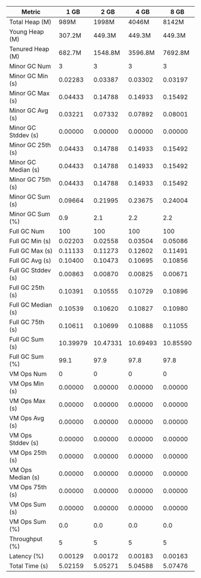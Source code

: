 | Metric | 1 GB | 2 GB | 4 GB | 8 GB |
|------|----|----|----|----|
| Total Heap (M) | 989M | 1998M | 4046M | 8142M |
| Young Heap (M) | 307.2M | 449.3M | 449.3M | 449.3M |
| Tenured Heap (M) | 682.7M | 1548.8M | 3596.8M | 7692.8M |
| Minor GC Num | 3 | 3 | 3 | 3 |
| Minor GC Min (s) | 0.02283 | 0.03387 | 0.03302 | 0.03197 |
| Minor GC Max (s) | 0.04433 | 0.14788 | 0.14933 | 0.15492 |
| Minor GC Avg (s) | 0.03221 | 0.07332 | 0.07892 | 0.08001 |
| Minor GC Stddev (s) | 0.00000 | 0.00000 | 0.00000 | 0.00000 |
| Minor GC 25th (s) | 0.04433 | 0.14788 | 0.14933 | 0.15492 |
| Minor GC Median (s) | 0.04433 | 0.14788 | 0.14933 | 0.15492 |
| Minor GC 75th (s) | 0.04433 | 0.14788 | 0.14933 | 0.15492 |
| Minor GC Sum (s) | 0.09664 | 0.21995 | 0.23675 | 0.24004 |
| Minor GC Sum (%) | 0.9 | 2.1 | 2.2 | 2.2 |
| Full GC Num | 100 | 100 | 100 | 100 |
| Full GC Min (s) | 0.02203 | 0.02558 | 0.03504 | 0.05086 |
| Full GC Max (s) | 0.11133 | 0.11273 | 0.12602 | 0.11491 |
| Full GC Avg (s) | 0.10400 | 0.10473 | 0.10695 | 0.10856 |
| Full GC Stddev (s) | 0.00863 | 0.00870 | 0.00825 | 0.00671 |
| Full GC 25th (s) | 0.10391 | 0.10555 | 0.10729 | 0.10896 |
| Full GC Median (s) | 0.10539 | 0.10620 | 0.10827 | 0.10980 |
| Full GC 75th (s) | 0.10611 | 0.10699 | 0.10888 | 0.11055 |
| Full GC Sum (s) | 10.39979 | 10.47331 | 10.69493 | 10.85590 |
| Full GC Sum (%) | 99.1 | 97.9 | 97.8 | 97.8 |
| VM Ops Num | 0 | 0 | 0 | 0 |
| VM Ops Min (s) | 0.00000 | 0.00000 | 0.00000 | 0.00000 |
| VM Ops Max (s) | 0.00000 | 0.00000 | 0.00000 | 0.00000 |
| VM Ops Avg (s) | 0.00000 | 0.00000 | 0.00000 | 0.00000 |
| VM Ops Stddev (s) | 0.00000 | 0.00000 | 0.00000 | 0.00000 |
| VM Ops 25th (s) | 0.00000 | 0.00000 | 0.00000 | 0.00000 |
| VM Ops Median (s) | 0.00000 | 0.00000 | 0.00000 | 0.00000 |
| VM Ops 75th (s) | 0.00000 | 0.00000 | 0.00000 | 0.00000 |
| VM Ops Sum (s) | 0.00000 | 0.00000 | 0.00000 | 0.00000 |
| VM Ops Sum (%) | 0.0 | 0.0 | 0.0 | 0.0 |
| Throughput (%) | 5 | 5 | 5 | 5 |
| Latency (%) | 0.00129 | 0.00172 | 0.00183 | 0.00163 |
| Total Time (s) | 5.02159 | 5.05271 | 5.04588 | 5.07476 |
